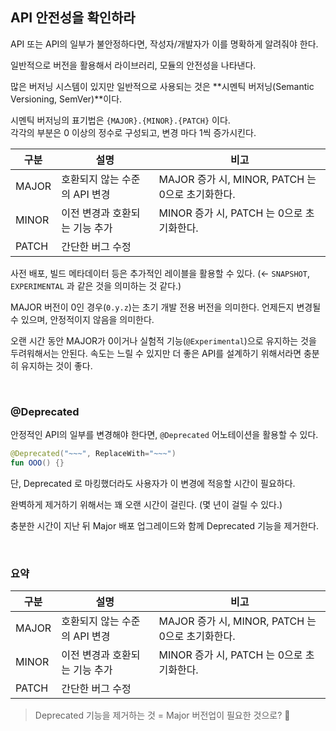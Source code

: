 ## API 안전성을 확인하라

API 또는 API의 일부가 불안정하다면, 작성자/개발자가 이를 명확하게 알려줘야 한다.

일반적으로 버전을 활용해서 라이브러리, 모듈의 안전성을 나타낸다. 

많은 버저닝 시스템이 있지만 일반적으로 사용되는 것은 **시멘틱 버저닝(Semantic Versioning, SemVer)**이다. 

시멘틱 버저닝의 표기법은 `{MAJOR}.{MINOR}.{PATCH}` 이다. <br>
각각의 부분은 0 이상의 정수로 구성되고, 변경 마다 1씩 증가시킨다.

|구분|설명|비고|
|-|-|-|
|MAJOR|호환되지 않는 수준의 API 변경|MAJOR 증가 시, MINOR, PATCH 는 0으로 초기화한다.|
|MINOR|이전 변경과 호환되는 기능 추가|MINOR 증가 시, PATCH 는 0으로 초기화한다.|
|PATCH|간단한 버그 수정||

사전 배포, 빌드 메타데이터 등은 추가적인 레이블을 활용할 수 있다. (← `SNAPSHOT`, `EXPERIMENTAL` 과 같은 것을 의미하는 것 같다.)

MAJOR 버전이 0인 경우(`0.y.z`)는 초기 개발 전용 버전을 의미한다. 언제든지 변경될 수 있으며, 안정적이지 않음을 의미한다.

오랜 시간 동안 MAJOR가 0이거나 실험적 기능(`@Experimental`)으로 유지하는 것을 두려워해서는 안된다. 속도는 느릴 수 있지만 더 좋은 API를 설계하기 위해서라면 충분히 유지하는 것이 좋다.

<br>

### @Deprecated

안정적인 API의 일부를 변경해야 한다면, `@Deprecated` 어노테이션을 활용할 수 있다.

```kotlin
@Deprecated("~~~", ReplaceWith="~~~")
fun OOO() {}
```

단, Deprecated 로 마킹했더라도 사용자가 이 변경에 적응할 시간이 필요하다.

완벽하게 제거하기 위해서는 꽤 오랜 시간이 걸린다. (몇 년이 걸릴 수 있다.)

충분한 시간이 지난 뒤 Major 배포 업그레이드와 함께 Deprecated 기능을 제거한다.

<br>

### 요약

|구분|설명|비고|
|-|-|-|
|MAJOR|호환되지 않는 수준의 API 변경|MAJOR 증가 시, MINOR, PATCH 는 0으로 초기화한다.|
|MINOR|이전 변경과 호환되는 기능 추가|MINOR 증가 시, PATCH 는 0으로 초기화한다.|
|PATCH|간단한 버그 수정||

> Deprecated 기능을 제거하는 것 = Major 버전업이 필요한 것으로? :thinking: